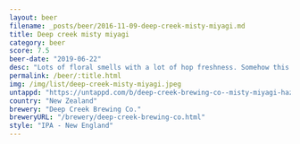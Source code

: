 ```yaml
---
layout: beer
filename: _posts/beer/2016-11-09-deep-creek-misty-miyagi.md
title: Deep creek misty miyagi
category: beer
score: 7.5
beer-date: "2019-06-22"
desc: "Lots of floral smells with a lot of hop freshness. Somehow this gets a bit lost in the taste, the bitterness comes through strong and overwhelms the rest"
permalink: /beer/:title.html
img: /img/list/deep-creek-misty-miyagi.jpeg
untappd: "https://untappd.com/b/deep-creek-brewing-co--misty-miyagi-hazy-ipa/2864298"
country: "New Zealand"
brewery: "Deep Creek Brewing Co."
breweryURL: "/brewery/deep-creek-brewing-co.html"
style: "IPA - New England"
---
```

